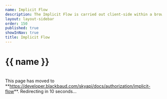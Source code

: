 ```yaml
---
name: Implicit Flow
description: The Implicit Flow is carried out client-side within a browser-based app. Since the code is available to the browser, the <%= stache.config.guide_apps_client_secret_name %> cannot be kept a secret and is not used to request an access token.  As a result, the access tokens that are issued are short-lived and there are no refresh tokens to extend them when they expire.
layout: layout-sidebar
order: 150
published: true
showInNav: true
title: Implicit Flow
---
```


<h1>{{ name }}</h1>

   <br />
<bb-alert bb-alert-type="warning">This page has moved to **<a href="https://developer.blackbaud.com/skyapi/docs/authorization/implicit-flow">https://developer.blackbaud.com/skyapi/docs/authorization/implicit-flow</a>**. Redirecting in 10 seconds...
</bb-alert>
<br /> <br />

<script> var timer = setTimeout(function() { window.location='https://developer.blackbaud.com/skyapi/docs/authorization/implicit-flow' }, 10000); </script>